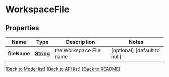# WorkspaceFile
## Properties

Name | Type | Description | Notes
------------ | ------------- | ------------- | -------------
**fileName** | [**String**](string.md) | the Workspace File name | [optional] [default to null]

[[Back to Model list]](../README.md#documentation-for-models) [[Back to API list]](../README.md#documentation-for-api-endpoints) [[Back to README]](../README.md)

